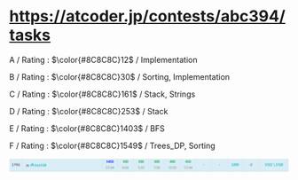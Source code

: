 # https://atcoder.jp/contests/abc394/tasks

A / Rating : $\color{#8C8C8C}12$ / Implementation

B / Rating : $\color{#8C8C8C}30$ / Sorting, Implementation

C / Rating : $\color{#8C8C8C}161$ / Stack, Strings

D / Rating : $\color{#8C8C8C}253$ / Stack

E / Rating : $\color{#8C8C8C}1403$ / BFS

F / Rating : $\color{#8C8C8C}1549$ / Trees_DP, Sorting

![My Image](https://github.com/kss418/Atcoder/blob/main/ABC/Images/Standings/394.png)
